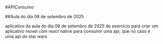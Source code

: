 #APIConsumo

##Aula do dia 08 de setembro de 2025

aplicativo da aula do dia 08 de setembro de 2025 de exercicio para criar um aplicativo movel com react native para consumir uma api, que no caso é uma api do star wars
